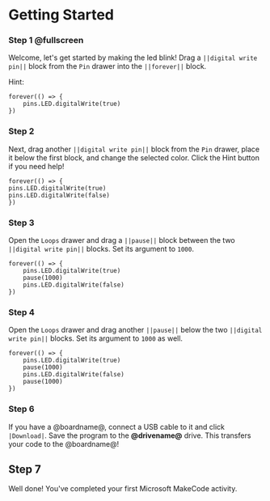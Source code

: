# Getting Started

### Step 1 @fullscreen

Welcome, let's get started by making the led blink! Drag a `||digital write pin||` block from the `Pin` drawer into the `||forever||` block.

Hint:

```blocks
forever(() => {
    pins.LED.digitalWrite(true)
})
```

### Step 2

Next, drag another `||digital write pin||` block from the `Pin` drawer, place it below the first block, and change the selected color. Click the Hint button if you need help!

```blocks
forever(() => {
pins.LED.digitalWrite(true)
pins.LED.digitalWrite(false)
})
```

### Step 3

Open the `Loops` drawer and drag a `||pause||` block between the two `||digital write pin||` blocks. Set its argument to `1000`.

```blocks
forever(() => {
    pins.LED.digitalWrite(true)
    pause(1000)
    pins.LED.digitalWrite(false)
})
```

### Step 4

Open the `Loops` drawer and drag another `||pause||` below the two `||digital write pin||` blocks. Set its argument to `1000` as well.

```blocks
forever(() => {
    pins.LED.digitalWrite(true)
    pause(1000)
    pins.LED.digitalWrite(false)
    pause(1000)
})
```

### Step 6

If you have a @boardname@, connect a USB cable to it and click `|Download|`. Save the program to the **@drivename@** drive. This transfers your code to the @boardname@!

## Step 7

Well done! You've completed your first Microsoft MakeCode activity.